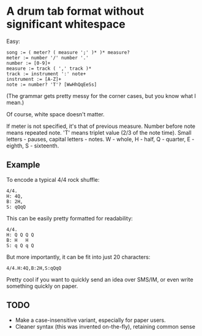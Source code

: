 A drum tab format without significant whitespace
================================================

Easy:

    song := ( meter? ( measure ';' )* )* measure?
    meter := number '/' number '.'
    number := [0-9]+
    measure := track ( ',' track )*
    track := instrument ':' note+
    instrument := [A-Z]+
    note := number? 'T'? [WwHhQqEeSs]

(The grammar gets pretty messy for the corner cases, but you know what I mean.)

Of course, white space doesn't matter.

If meter is not specified, it's that of previous measure.
Number before note means repeated note. 'T' means triplet value (2/3 of the note time). Small letters - pauses, capital letters - notes. W - whole, H - half, Q - quarter, E - eighth, S - sixteenth.

## Example ##

To encode a typical 4/4 rock shuffle:

    4/4.
    H: 4Q,
    B: 2H,
    S: qQqQ
  
This can be easily pretty formatted for readability:

    4/4.
    H: Q Q Q Q
    B: H   H
    S: q Q q Q

But more importantly, it can be fit into just 20 characters:

    4/4.H:4Q,B:2H,S:qQqQ

Pretty cool if you want to quickly send an idea over SMS/IM, or even write something quickly on paper.

## TODO ##

 * Make a case-insensitive variant, especially for paper users.
 * Cleaner syntax (this was invented on-the-fly), retaining common sense
